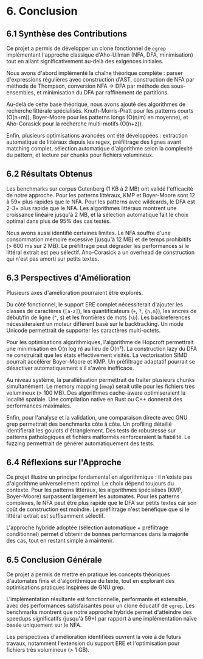 # 6. Conclusion

## 6.1 Synthèse des Contributions

Ce projet a permis de développer un clone fonctionnel de `egrep` implémentant l'approche classique d'Aho-Ullman (NFA, DFA, minimisation) tout en allant significativement au-delà des exigences initiales.

Nous avons d'abord implémenté la chaîne théorique complète : parser d'expressions régulières avec construction d'AST, construction de NFA par méthode de Thompson, conversion NFA → DFA par méthode des sous-ensembles, et minimisation du DFA par raffinement de partitions.

Au-delà de cette base théorique, nous avons ajouté des algorithmes de recherche littérale spécialisés. Knuth-Morris-Pratt pour les patterns courts (O(n+m)), Boyer-Moore pour les patterns longs (O(n/m) en moyenne), et Aho-Corasick pour la recherche multi-motifs (O(n+z)).

Enfin, plusieurs optimisations avancées ont été développées : extraction automatique de littéraux depuis les regex, préfiltrage des lignes avant matching complet, sélection automatique d'algorithme selon la complexité du pattern, et lecture par chunks pour fichiers volumineux.

## 6.2 Résultats Obtenus

Les benchmarks sur corpus Gutenberg (1 KB à 2 MB) ont validé l'efficacité de notre approche. Pour les patterns littéraux, KMP et Boyer-Moore sont 12 à 59× plus rapides que le NFA. Pour les patterns avec wildcards, le DFA est 2-3× plus rapide que le NFA. Les algorithmes littéraux montrent une croissance linéaire jusqu'à 2 MB, et la sélection automatique fait le choix optimal dans plus de 95% des cas testés.

Nous avons aussi identifié certaines limites. Le NFA souffre d'une consommation mémoire excessive (jusqu'à 12 MB) et de temps prohibitifs (> 600 ms sur 2 MB). Le préfiltrage peut dégrader les performances si le littéral extrait est peu sélectif. Aho-Corasick a un overhead de construction qui n'est pas amorti sur petits textes.

## 6.3 Perspectives d'Amélioration

Plusieurs axes d'amélioration pourraient être explorés.

Du côté fonctionnel, le support ERE complet nécessiterait d'ajouter les classes de caractères (`[a-z]`), les quantificateurs (`+`, `?`, `{n,m}`), les ancres de début/fin de ligne (`^`, `$`) et les frontières de mots (`\b`). Les backreferences nécessiteraient un moteur différent basé sur le backtracking. Un mode Unicode permettrait de supporter les caractères multi-octets.

Pour les optimisations algorithmiques, l'algorithme de Hopcroft permettrait une minimisation en O(n log n) au lieu de O(n²). La construction lazy du DFA ne construirait que les états effectivement visités. La vectorisation SIMD pourrait accélérer Boyer-Moore et KMP. Un préfiltrage adaptatif pourrait se désactiver automatiquement s'il s'avère inefficace.

Au niveau système, la parallélisation permettrait de traiter plusieurs chunks simultanément. Le memory mapping (`mmap`) serait utile pour les fichiers très volumineux (> 100 MB). Des algorithmes cache-aware optimiseraient la localité spatiale. Une compilation native en Rust ou C++ donnerait des performances maximales.

Enfin, pour l'analyse et la validation, une comparaison directe avec GNU grep permettrait des benchmarks côte à côte. Un profiling détaillé identifierait les goulots d'étranglement. Des tests de robustesse sur patterns pathologiques et fichiers malformés renforceraient la fiabilité. Le fuzzing permettrait de générer automatiquement des tests.

## 6.4 Réflexions sur l'Approche

Ce projet illustre un principe fondamental en algorithmique : il n'existe pas d'algorithme universellement optimal. Le choix dépend toujours du contexte. Pour les patterns littéraux, les algorithmes spécialisés (KMP, Boyer-Moore) surpassent largement les automates. Pour les patterns complexes, le NFA peut être plus rapide que le DFA sur petits textes car son coût de construction est moindre. Le préfiltrage n'est bénéfique que si le littéral extrait est suffisamment sélectif.

L'approche hybride adoptée (sélection automatique + préfiltrage conditionnel) permet d'obtenir de bonnes performances dans la majorité des cas, tout en restant simple à maintenir.

## 6.5 Conclusion Générale

Ce projet a permis de mettre en pratique les concepts théoriques d'automates finis et d'algorithmique du texte, tout en explorant des optimisations pratiques inspirées de GNU grep.

L'implémentation résultante est fonctionnelle, performante et extensible, avec des performances satisfaisantes pour un clone éducatif de `egrep`. Les benchmarks montrent que notre approche hybride permet d'atteindre des speedups significatifs (jusqu'à 59×) par rapport à une implémentation naïve basée uniquement sur le NFA.

Les perspectives d'amélioration identifiées ouvrent la voie à de futurs travaux, notamment l'extension du support ERE et l'optimisation pour fichiers très volumineux (> 1 GB).

